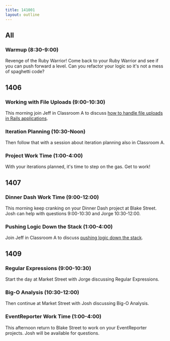 ```yaml
---
title: 141001
layout: outline
---
```


## All

### Warmup (8:30-9:00)

Revenge of the Ruby Warrior! Come back to your Ruby Warrior and see if you
can push forward a level. Can you refactor your logic so it's not a mess of
spaghetti code?

## 1406

### Working with File Uploads (9:00-10:30)

This morning join Jeff in Classroom A to discuss [how to handle file uploads in
Rails applications](https://github.com/turingschool/lesson_plans/blob/master/ruby_03-professional_rails_applications/file_uploads.markdown).

### Iteration Planning (10:30-Noon)

Then follow that with a session about iteration planning also in Classroom A.

### Project Work Time (1:00-4:00)

With your iterations planned, it's time to step on the gas. Get to work!

## 1407

### Dinner Dash Work Time (9:00-12:00)

This morning keep cranking on your Dinner Dash project at Blake Street. Josh can help with
questions 9:00-10:30 and Jorge 10:30-12:00.

### Pushing Logic Down the Stack (1:00-4:00)

Join Jeff in Classroom A to discuss
[pushing logic down the stack](http://tutorials.jumpstartlab.com/topics/architecture/pushing_logic_down_the_stack.html).

## 1409

### Regular Expressions (9:00-10:30)

Start the day at Market Street with Jorge discussing Regular Expressions.

### Big-O Analysis (10:30-12:00)

Then continue at Market Street with Josh discussing Big-O Analysis.

### EventReporter Work Time (1:00-4:00)

This afternoon return to Blake Street to work on your EventReporter projects.
Josh will be available for questions.
